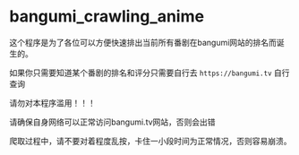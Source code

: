 # bangumi_crawling_anime

这个程序是为了各位可以方便快速排出当前所有番剧在bangumi网站的排名而诞生的。

如果你只需要知道某个番剧的排名和评分只需要自行去 `https://bangumi.tv` 自行查询

请勿对本程序滥用！！！

请确保自身网络可以正常访问bangumi.tv网站，否则会出错

爬取过程中，请不要对着程度乱按，卡住一小段时间为正常情况，否则容易崩溃。
